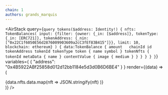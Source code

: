 ```yaml
---
chain: 1
authors: grands_marquis
---
```


<AirStack
query={`
query tokens($address: Identity!) {
  nfts: TokenBalances(
    input: {filter: {owner: {_in: [$address]}, tokenType: {_in: [ERC721]}, tokenAddress: {_nin: ["0x22C1f6050E56d2876009903609a2cC3fEf83B415"]}}, limit: 10, blockchain: ethereum}
  ) {
    data:TokenBalance {
      amount  
      chainId
      id
      tokenAddress
      tokenId
      tokenType
      token {
        name
        symbol
      }
      tokenNfts {
        tokenId
        metaData {
          name
        }
        contentValue {
          image {
            medium
          }
        }
      }
    }
  }
}
`}
variables={
    {
      "address": "0x4B5922ABf25858d012d12bb1184e5d3d0B6D6BE4"
    }
}
render={(data) =>
(   
<div>{data.nfts.data.map(nft =>
    JSON.stringify(nft)
)}</div>
)}
 />
